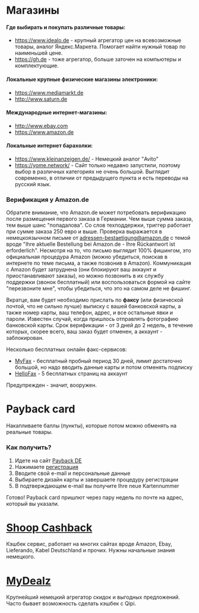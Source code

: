 # Магазины

#### Где выбирать и покупать различные товары:
* https://www.idealo.de - крупный агрегатор цен на всевозможные товары, аналог Яндекс.Маркета. Помогает найти нужный товар по наименьшей цене.
* https://gh.de - тоже агрегатор, больше заточен на компьютеры и комплектующие.

#### Локальные крупные физические магазины электроники:
* https://www.mediamarkt.de
* http://www.saturn.de

#### Международные интернет-магазины:
* http://www.ebay.com
* https://www.amazon.de

#### Локальные интернет барахолки:
* https://www.kleinanzeigen.de/ - Немецкий аналог "Avito"
* https://yome.network/ - Сайт только недавно запустили, поэтому выбор в различных категориях не очень большой. Выглядит современно, в отличии от предыдущего пункта и есть переводы на русский язык.

### Верификация у Amazon.de
Обратите внимание, что Amazon.de может потребовать верификацию после размещения первого заказа в Германии. Чем выше сумма заказа, тем выше шанс "попадалова". Со слов техподдержки, триггер работает при сумме заказа 250 евро и выше. Проверка выражается в немецкоязычном письме от adressen-bestaetigung@amazon.de с темой вроде "Ihre aktuelle Bestellung bei Amazon.de - Ihre Rückantwort ist erforderlich". Несмотря на то, что письмо выглядит 100% фишингом, это официальная процедура Amazon (можно убедиться, поискав в интернете по теме письма, а также позвонив в Amazon). Коммуникация с Amazon будет затруднена (они блокируют ваш аккаунт и приостанавливают заказы), но можно позвонить в их службу поддержки (звонок бесплатный) или воспользоваться формой на сайте "перезвоните мне", чтобы убедиться, что это на самом деле не фишинг.

Вкратце, вам будет необходимо прислать по **факсу** (или физической почтой, что не сильно лучше) выписку с вашей банковской карты, а также номер карты, ваш телефон, адрес, и все остальные явки и пароли. Известен случай, когда пришлось отправлять фотографию банковской карты. Срок верификации - от 3 дней до 2 недель, в течение которых, скорее всего, ваш заказ будет отменен, а аккаунт - заблокирован. 

Несколько бесплатных онлайн факс-сервисов: 

* [MyFax](https://www.myfax.com/) - бесплатный пробный период 30 дней, лимит достаточно большой, но надо вводить данные карты и потом отменять подписку
* [HelloFax](https://www.hellofax.com/) - 5 бесплатных страниц на аккаунт

Предупрежден - значит, вооружен.

# Payback card

Накапливаете баллы (пункты), которые потом можно обменять на реальные товары.

### Как получить?
1. Идете на сайт [Payback DE](https://www.payback.de/)
2. Нажимаете [регистрация](https://www.payback.de/pb/neuanmelden2/id/12978/)
3. Вводите свой e-mail и персональные данные
4. Выбираете дизайн карты и завершаете процедуру регистрации
5. В подтверждающем e-mail вы получите Ihre neue Kartennummer

Готово! Payback card пришлют через пару недель по почте на адрес, который вы указали. 

# [Shoop Cashback](https://www.shoop.de/)

Кэшбек сервис, работает на многих сайтах вроде Amazon, Ebay, Lieferando, Kabel Deutschland и прочих.
Нужны начальные знания немецкого.


# [MyDealz](https://www.mydealz.de/)
Крупнейший немецкий агрегатор скидок и выгодных предложений. Часто бывает
возможность сделать кэшбек с Qipi.

